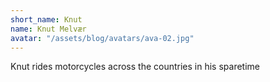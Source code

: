 ```yaml
---
short_name: Knut
name: Knut Melvær
avatar: "/assets/blog/avatars/ava-02.jpg"
---
```

Knut rides motorcycles across the countries in his sparetime
